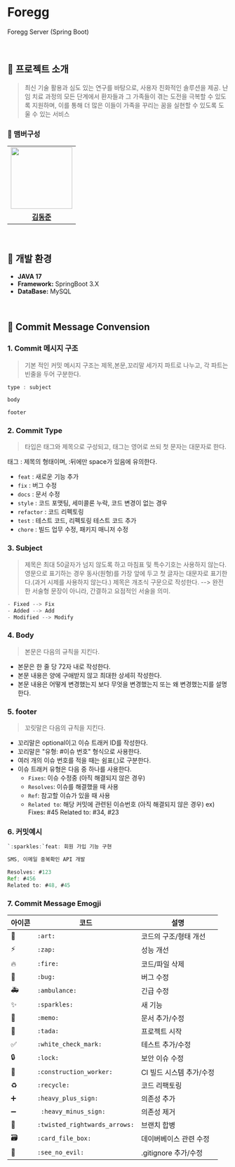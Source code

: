 # Foregg
Foregg Server (Spring Boot)

<br>

## 📄 프로젝트 소개
> 최신 기술 활용과 심도 있는 연구를 바탕으로, 사용자 친화적인 솔루션을 제공. 난임 치료 과정의 모든 단계에서 환자들과 그 가족들이 겪는 도전을 극복할 수 있도록 지원하며, 이를 통해 더 많은 이들이 가족을 꾸리는 꿈을 실현할 수 있도록 도울 수 있는 서비스

### 👥 맴버구성
<table>
 <tr>
    <td align="center"><a href="https://github.com/DongJun1110"><img src="https://avatars.githubusercontent.com/DongJun1110" width="140px;" alt=""></a></td>
  </tr>
  <tr>
    <td align="center"><a href="https://github.com/DongJun1110"><b>김동준</b></a></td>
  </tr>
</table>

<br>

## 🔨 개발 환경
- **JAVA 17**
- **Framework:** SpringBoot 3.X
- **DataBase:** MySQL

<br>

## 💬 Commit Message Convension

### 1. **Commit 메시지 구조**

> 기본 적인 커밋 메시지 구조는 제목,본문,꼬리말 세가지 파트로 나누고, 각 파트는 빈줄을 두어 구분한다.
> 

```java
type : subject

body

footer
```

### **2.  Commit Type**

> 타입은 태그와 제목으로 구성되고, 태그는 영어로 쓰되 첫 문자는 대문자로 한다.
> 

태그 : 제목의 형태이며, :뒤에만 space가 있음에 유의한다.

- `feat` : 새로운 기능 추가
- `fix` : 버그 수정
- `docs` : 문서 수정
- `style` : 코드 포맷팅, 세미콜론 누락, 코드 변경이 없는 경우
- `refactor` : 코드 리펙토링
- `test` : 테스트 코드, 리펙토링 테스트 코드 추가
- `chore` : 빌드 업무 수정, 패키지 매니저 수정

### 3. Subject

> 제목은 최대 50글자가 넘지 않도록 하고 마침표 및 특수기호는 사용하지 않는다.
영문으로 표기하는 경우 동사(원형)를 가장 앞에 두고 첫 글자는 대문자로 표기한다.(과거 시제를 사용하지 않는다.)
제목은 개조식 구문으로 작성한다. --> 완전한 서술형 문장이 아니라, 간결하고 요점적인 서술을 의미.
> 

```java
- Fixed --> Fix
- Added --> Add
- Modified --> Modify
```

### 4. Body

> 본문은 다음의 규칙을 지킨다.
> 
- 본문은 한 줄 당 72자 내로 작성한다.
- 본문 내용은 양에 구애받지 않고 최대한 상세히 작성한다.
- 본문 내용은 어떻게 변경했는지 보다 무엇을 변경했는지 또는 왜 변경했는지를 설명한다.

### 5. footer

> 꼬릿말은 다음의 규칙을 지킨다.
> 
- 꼬리말은 optional이고 이슈 트래커 ID를 작성한다.
- 꼬리말은 "유형: #이슈 번호" 형식으로 사용한다.
- 여러 개의 이슈 번호를 적을 때는 쉼표(,)로 구분한다.
- 이슈 트래커 유형은 다음 중 하나를 사용한다.
    - `Fixes`: 이슈 수정중 (아직 해결되지 않은 경우)
    - `Resolves`: 이슈를 해결했을 때 사용
    - `Ref`: 참고할 이슈가 있을 때 사용
    - `Related to`: 해당 커밋에 관련된 이슈번호 (아직 해결되지 않은 경우)
    ex) Fixes: #45 Related to: #34, #23

### 6. 커밋예시

```java
`:sparkles:`feat: 회원 가입 기능 구현

SMS, 이메일 중복확인 API 개발

Resolves: #123
Ref: #456
Related to: #48, #45

```

### 7. Commit Message Emogji

| 아이콘 | 코드 | 설명 |
| --- | --- | --- |
| 🎨 | `:art:` | 코드의 구조/형태 개선 |
| ⚡️ | `:zap: `| 성능 개선 |
| 🔥 | `:fire:` | 코드/파일 삭제 |
| 🐛 | `:bug: `| 버그 수정 |
| 🚑 | `:ambulance:` | 긴급 수정 |
| ✨ | `:sparkles:` | 새 기능 |
| 📝 | `:memo:` | 문서 추가/수정 |
| 🎉 | `:tada:` | 프로젝트 시작 |
| ✅ | `:white_check_mark:` | 테스트 추가/수정 |
| 🔒 | `:lock: `| 보안 이슈 수정 |
| 👷 | `:construction_worker:` | CI 빌드 시스템 추가/수정 |
| ♻️ | `:recycle: `| 코드 리팩토링 |
| ➕ | `:heavy_plus_sign:` | 의존성 추가 |
| ➖ |` :heavy_minus_sign:` | 의존성 제거 |
| 🔀 | `:twisted_rightwards_arrows:` | 브랜치 합병 |
| 🗃 | `:card_file_box:` | 데이버베이스 관련 수정 |
| 🙈 | `:see_no_evil:` | .gitignore 추가/수정 |
